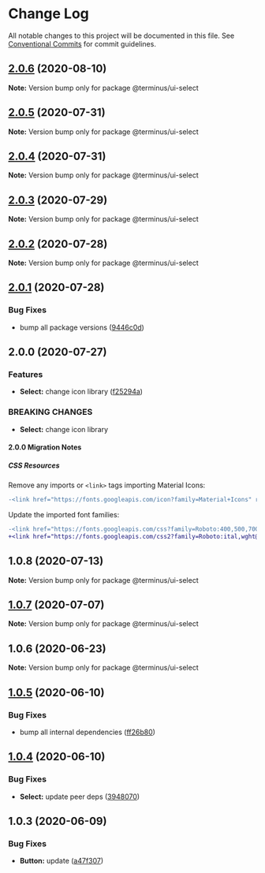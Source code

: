 # Change Log

All notable changes to this project will be documented in this file.
See [Conventional Commits](https://conventionalcommits.org) for commit guidelines.

## [2.0.6](https://github.com/GetTerminus/terminus-oss/compare/@terminus/ui-select@2.0.5...@terminus/ui-select@2.0.6) (2020-08-10)

**Note:** Version bump only for package @terminus/ui-select

## [2.0.5](https://github.com/GetTerminus/terminus-oss/compare/@terminus/ui-select@2.0.4...@terminus/ui-select@2.0.5) (2020-07-31)

**Note:** Version bump only for package @terminus/ui-select

## [2.0.4](https://github.com/GetTerminus/terminus-oss/compare/@terminus/ui-select@2.0.3...@terminus/ui-select@2.0.4) (2020-07-31)

**Note:** Version bump only for package @terminus/ui-select

## [2.0.3](https://github.com/GetTerminus/terminus-oss/compare/@terminus/ui-select@2.0.2...@terminus/ui-select@2.0.3) (2020-07-29)

**Note:** Version bump only for package @terminus/ui-select

## [2.0.2](https://github.com/GetTerminus/terminus-oss/compare/@terminus/ui-select@2.0.1...@terminus/ui-select@2.0.2) (2020-07-28)

**Note:** Version bump only for package @terminus/ui-select

## [2.0.1](https://github.com/GetTerminus/terminus-oss/compare/@terminus/ui-select@2.0.0...@terminus/ui-select@2.0.1) (2020-07-28)

### Bug Fixes

* bump all package versions ([9446c0d](https://github.com/GetTerminus/terminus-oss/commit/9446c0d5cde3bd693cfba7cabbfd2db443a47b00))

## 2.0.0 (2020-07-27)

### Features

* **Select:** change icon library ([f25294a](https://github.com/GetTerminus/terminus-oss/commit/f25294a05724c423fe14a470db5ac6aea4e377ec))

### BREAKING CHANGES

* **Select:** change icon library

#### 2.0.0 Migration Notes

##### CSS Resources

Remove any imports or `<link>` tags importing Material Icons:

```diff
-<link href="https://fonts.googleapis.com/icon?family=Material+Icons" rel="stylesheet">
```

Update the imported font families:

```diff
-<link href="https://fonts.googleapis.com/css?family=Roboto:400,500,700" rel="stylesheet">
+<link href="https://fonts.googleapis.com/css2?family=Roboto:ital,wght@0,400;0,500;0,700;1,400&display=swap" rel="stylesheet">
```

## 1.0.8 (2020-07-13)

**Note:** Version bump only for package @terminus/ui-select

## [1.0.7](https://github.com/GetTerminus/terminus-oss/compare/@terminus/ui-select@1.0.6...@terminus/ui-select@1.0.7) (2020-07-07)

**Note:** Version bump only for package @terminus/ui-select

## 1.0.6 (2020-06-23)

**Note:** Version bump only for package @terminus/ui-select

## [1.0.5](https://github.com/GetTerminus/terminus-oss/compare/@terminus/ui-select@1.0.4...@terminus/ui-select@1.0.5) (2020-06-10)

### Bug Fixes

* bump all internal dependencies ([ff26b80](https://github.com/GetTerminus/terminus-oss/commit/ff26b806bb599401f006996be5b567a378e68ef3))

## [1.0.4](https://github.com/GetTerminus/terminus-oss/compare/@terminus/ui-select@1.0.3...@terminus/ui-select@1.0.4) (2020-06-10)

### Bug Fixes

* **Select:** update peer deps ([3948070](https://github.com/GetTerminus/terminus-oss/commit/3948070989065b20564587e77bf05b2370cd34b3))

## 1.0.3 (2020-06-09)

### Bug Fixes

* **Button:** update ([a47f307](https://github.com/GetTerminus/terminus-oss/commit/a47f30757b9216d6ee76788c117e76eacf5289e5))
